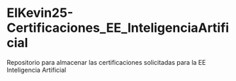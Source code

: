 # ElKevin25-Certificaciones_EE_InteligenciaArtificial
Repositorio para almacenar las certificaciones solicitadas para la EE Inteligencia Artificial
